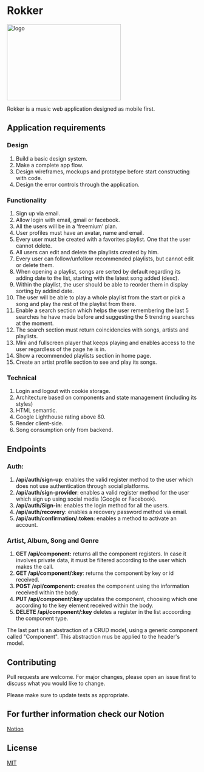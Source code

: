 # Rokker
<img src="https://user-images.githubusercontent.com/48015442/98870860-e8138680-2441-11eb-9a1f-f51a054412be.png" alt="logo" width="300px" height="200">

Rokker is a music web application designed as mobile first.

## Application requirements

### Design

1. Build a basic design system.
2. Make a complete app flow.
3. Design wireframes, mockups and prototype before start constructing with code.
4. Design the error controls through the application.

### Functionality

1. Sign up via email.
2. Allow login with email, gmail or facebook.
3. All the users will be in a 'freemium' plan.
4. User profiles must have an avatar, name and email.
5. Every user must be created with a favorites playlist. One that the user cannot delete.
6. All users can edit and delete the playlists created by him.
7. Every user can follow/unfollow recommended playlists, but cannot edit or delete them.
8. When opening a playlist, songs are serted by default regarding its adding date to the list, starting with the latest song added (desc). 
9. Within the playlist, the user should be able to reorder them in display sorting by addind date.
10. The user will be able to play a whole playlist from the start or pick a song and play the rest of the playlist from there.
11. Enable a search section which helps the user remembering the last 5 searches he have made before and suggesting the 5 trending searches at the moment.
12. The search section must return coincidencies with songs, artists and playlists.
13. Mini and fullscreen player that keeps playing and enables access to the user regardless of the page he is in.
14. Show a recommended playlists section in home page.
15. Create an artist profile section to see and play its songs.

### Technical

1. Login and logout with cookie storage.
2. Architecture based on components and state management (including its styles)
3. HTML semantic.
4. Google Lighthouse rating above 80.
5. Render client-side.
6. Song consumption only from backend.



## Endpoints

### Auth:

1. **/api/auth/sign-up**: enables the valid register method to the user which does not use authentication through social platforms.
2. **/api/auth/sign-provider**: enables a valid register method for the user which sign up using social media (Google or Facebook).
3. **/api/auth/Sign-in**: enables the login method for all the users.
4. **/api/auth/recovery**: enables a recovery password method via email.
5. **/api/auth/confirmation/:token**: enables a method to activate an account.

### Artist, Album, Song and Genre

1. **GET /api/component:** returns all the component registers. In case it involves private data, it must be filtered according to the user which makes the call.
2. **GET /api/component/:key**: returns the component by key or id received.
3. **POST /api/component:** creates the component using the information received within the body.
4. **PUT /api/component/:key** updates the component, choosing which one according to the key element received within the body.
5. **DELETE /api/component/:key** deletes a register in the list accoording the component type.

The last part is an abstraction of a CRUD model, using a generic component called "Component". This abstraction mus be applied to the header's model.

## Contributing
Pull requests are welcome. For major changes, please open an issue first to discuss what you would like to change.

Please make sure to update tests as appropriate.

## For further information check our Notion
[Notion](https://www.notion.so/Rokker-cc1801d5d871494caca6dc79bfe4594d)

## License
[MIT](https://choosealicense.com/licenses/mit/)
